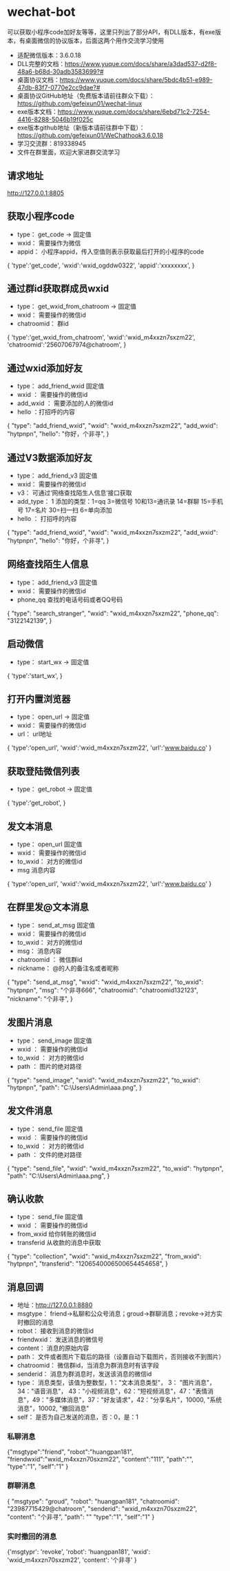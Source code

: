 # wechat-bot
可以获取小程序code加好友等等，这里只列出了部分API，有DLL版本，有exe版本，有桌面微信的协议版本，后面这两个用作交流学习使用
+ 适配微信版本：3.6.0.18
+ DLL完整的文档：https://www.yuque.com/docs/share/a3dad537-d2f8-48a6-b68d-30adb3583699?# 
+ 桌面协议文档：https://www.yuque.com/docs/share/5bdc4b51-e989-47db-83f7-0770e2cc9dae?#
+ 桌面协议GitHub地址（免费版本请前往群众下载）：https://github.com/gefeixun01/wechat-linux
+ exe版本文档：https://www.yuque.com/docs/share/6ebd71c2-7254-4416-8288-5046b19f025c
+ exe版本github地址（新版本请前往群中下载）：https://github.com/gefeixun01/WeChathook3.6.0.18
+ 学习交流群：819338945
+ 文件在群里面，欢迎大家进群交流学习
## 请求地址
http://127.0.0.1:8805
## 获取小程序code

+ type：		get_code	  →  固定值
+ wxid：	需要操作为微信
+ appid：	小程序appid，传入空值则表示获取最后打开的小程序的code

{
'type':'get_code',
'wxid':'wxid_ogddw0322',
'appid':'xxxxxxxx',
}
## 通过群id获取群成员wxid
+ type：	get_wxid_from_chatroom	  →  固定值
+ wxid：    需要操作的微信id
+ chatroomid：	 群id

{
'type':'get_wxid_from_chatroom',
'wxid':'wxid_m4xxzn7sxzm22',
'chatroomid':'25607067974@chatroom',
}
## 通过wxid添加好友
+ type：	add_friend_wxid	固定值
+ wxid	：	需要操作的微信id
+ add_wxid	：	需要添加的人的微信id
+ hello	：打招呼的内容

{
    "type": "add_friend_wxid",
    "wxid": "wxid_m4xxzn7sxzm22",
    "add_wxid": "hytpnpn",
    "hello": "你好，个非寻",
}
## 通过V3数据添加好友
+ type：	add_friend_v3	固定值
+ wxid：		需要操作的微信id
+ v3：		可通过‘网络查找陌生人信息’接口获取
+ add_type：	1	添加的类型：1=qq 3=微信号  10和13=通讯录  14=群聊  15=手机号  17=名片  30=扫一扫 6=单向添加
+ hello	：	打招呼的内容

{
    "type": "add_friend_wxid",
    "wxid": "wxid_m4xxzn7sxzm22",
    "add_wxid": "hytpnpn",
    "hello": "你好，个非寻",
}
## 网络查找陌生人信息
+ type：	add_friend_v3	固定值
+ wxid：		需要操作的微信id
+ phone_qq		查找的电话号码或者QQ号码

{
    "type": "search_stranger",
    "wxid": "wxid_m4xxzn7sxzm22",
    "phone_qq": "3122142139",
}
## 启动微信
+ type：	start_wx	  →  固定值

{
'type':'start_wx',
}
## 打开内置浏览器
+ type：	open_url	  →  固定值
+ wxid：    需要操作的微信id
+ url：	 url地址

{
'type':'open_url',
'wxid':'wxid_m4xxzn7sxzm22',
'url':'www.baidu.co'
}
## 获取登陆微信列表
+ type：	get_robot	  →  固定值

{
'type':'get_robot',
}
## 发文本消息
+ type：	open_url	固定值
+ wxid：		需要操作的微信id
+ to_wxid：		对方的微信id
+ msg		消息内容

{
'type':'open_url',
'wxid':'wxid_m4xxzn7sxzm22',
'url':'www.baidu.co'
}
## 在群里发@文本消息
+ type：	send_at_msg	固定值
+ wxid：		需要操作的微信id
+ to_wxid：		对方的微信id
+ msg：		消息内容
+ chatroomid	：	微信群id
+ nickname：		@的人的备注名或者昵称

{
    "type": "send_at_msg",
    "wxid": "wxid_m4xxzn7sxzm22",
    "to_wxid": "hytpnpn",
    "msg": "个非寻666",
    "chatroomid": "chatroomid132123",
    "nickname": "个非寻",
}
## 发图片消息
+ type：	send_image	固定值
+ wxid	：	需要操作的微信id
+ to_wxid	：	对方的微信id
+ path	：	图片的绝对路径

{
    "type": "send_image",
    "wxid": "wxid_m4xxzn7sxzm22",
    "to_wxid": "hytpnpn",
    "path": "C:\Users\Admin\aaa.png",
}
## 发文件消息
+ type：	send_file	固定值
+ wxid	：	需要操作的微信id
+ to_wxid	：	对方的微信id
+ path	：	文件的绝对路径

{
    "type": "send_file",
    "wxid": "wxid_m4xxzn7sxzm22",
    "to_wxid": "hytpnpn",
    "path": "C:\Users\Admin\aaa.png",
}
## 确认收款
+ type：	send_file	固定值
+ wxid	：	需要操作的微信id
+ from_wxid		给你转账的微信id
+ transferid		从收款的消息中获取

{
    "type": "collection",
    "wxid": "wxid_m4xxzn7sxzm22",
    "from_wxid": "hytpnpn",
    "transferid": "1206540006500654454658",
}
## 消息回调
+ 地址：http://127.0.0.1:8880
+ msgtype：	friend→私聊和公众号消息；groud→群聊消息；revoke→对方实时撤回的消息
+ robot：	接收到消息的微信id
+ friendwxid：	发送消息的微信号
+ content：	消息的原始内容
+ path：	文件或者图片下载后的路径（设置自动下载图片，否则接收不到图片）
+ chatroomid：	微信群id，当消息为群消息时有该字段
+ senderid：	消息为群消息时，发送该消息的微信id
+ type：	消息类型，该值为整数型，1："文本消息类型"， 3： "图片消息"，34："语音消息"， 43："小视频消息"，62："短视频消息"，47："表情消息"，49："多媒体消息"，37："好友请求"，42："分享名片"，10000, "系统消息"，10002, "撤回消息"
+ self：	是否为自己发送的消息，否：0，是：1

### 私聊消息
{"msgtype":"friend",
 "robot":"huangpan181",
 "friendwxid":"wxid_m4xxzn70sxzm22",
 "content":"111",
 "path":"",
 "type":"1",
 "self":"1"
}
### 群聊消息
{
  "msgtype": "groud",
  "robot": "huangpan181",
  "chatroomid": "23987715429@chatroom",
  "senderid": "wxid_m4xxzn70sxzm22",
  "content": "个非寻",
  "path": ""
  "type":"1",
  "self":"1"
}
### 实时撤回的消息
{'msgtypr': 'revoke', 
 'robot': 'huangpan181', 
 'wxid': 'wxid_m4xxzn70sxzm22', 
 'content': '个非寻'
}
